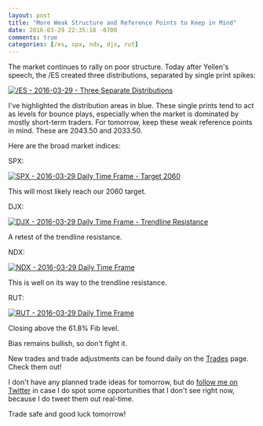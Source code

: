 ```yaml
---
layout: post
title: "More Weak Structure and Reference Points to Keep in Mind"
date: 2016-03-29 22:35:18 -0700
comments: true
categories: [/es, spx, ndx, djx, rut]
---
```


The market continues to rally on poor structure. Today after Yellen's speech, the /ES created three distributions, separated by single print spikes:

[![/ES - 2016-03-29 - Three Separate Distributions](/images/blog/03292016/es.png)](/images/blog/03292016/es.png)

I've highlighted the distribution areas in blue. These single prints tend to act as levels for bounce plays, especially when the market is dominated by mostly short-term traders. For tomorrow, keep these weak reference points in mind. These are 2043.50 and 2033.50.

Here are the broad market indices:

SPX:

[![SPX - 2016-03-29 Daily Time Frame - Target 2060](/images/blog/03292016/spx.png)](/images/blog/03292016/spx.png)

This will most likely reach our 2060 target.

DJX:

[![DJX - 2016-03-29 Daily Time Frame - Trendline Resistance](/images/blog/03292016/djx.png)](/images/blog/03292016/djx.png)

A retest of the trendline resistance.

NDX:

[![NDX - 2016-03-29 Daily Time Frame](/images/blog/03292016/ndx.png)](/images/blog/03292016/ndx.png)

This is well on its way to the trendline resistance.

RUT:

[![RUT - 2016-03-29 Daily Time Frame](/images/blog/03292016/rut.png)](/images/blog/03292016/rut.png)

Closing above the 61.8% Fib level.

Bias remains bullish, so don't fight it.

New trades and trade adjustments can be found daily on the [Trades](/trades "Ongoing Trades") page. Check them out!

I don't have any planned trade ideas for tomorrow, but do [follow me on Twitter](https://twitter.com/theta_positive "Follow @thetatrades on Twitter") in case I do spot some opportunities that I don't see right now, because I do tweet them out real-time.

Trade safe and good luck tomorrow!
